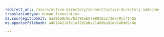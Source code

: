 ```yaml
---
redirect_url: /azure/active-directory/connect/active-directory-aadconnectsync-installation-wizard
translationtype: Human Translation
ms.sourcegitcommit: aa20b20c86763791eb579883b5273ea79cc714b5
ms.openlocfilehash: a4618421dfc1af2d1eba2148dba81e874b9d2c4e

---
```




<!--HONumber=Dec16_HO3-->



